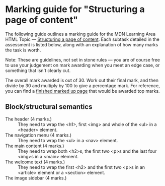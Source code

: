 # Marking guide for "Structuring a page of content"

The following guide outlines a marking guide for the MDN Learning Area HTML Topic — [Structuring a page of content](https://developer.mozilla.org/en-US/Learn/HTML/Introduction_to_HTML/Structuring_a_page_of_content). Each subtask detailed in the assessment is listed below, along with an explanation of how many marks the task is worth.

Note: These are guidelines, not set in stone rules — you are of course free to use your judgement on mark awarding when you meet an edge case, or something that isn't clearly cut.

The overall mark awarded is out of 30. Work out their final mark, and then divide by 30 and multiply by 100 to give a percentage mark. For reference, you can find a [finished marked up page](index.html) that would be awarded top marks.

## Block/structural semantics

<dl>
<dt>The header (4 marks.)</dt>
<dd>They need to wrap the &lt;h1&gt;, first &lt;img&gt; and whole of the &lt;ul&gt; in a &lt;header&gt; element.</dd>
<dt>The navigation menu (4 marks.)</dt>
<dd>They need to wrap the &lt;ul&gt; in a &lt;nav&gt; element.</dd>
<dt>The main content (4 marks.)</dt>
<dd>They need to wrap both &lt;h2&gt;s, the first two &lt;p&gt;s and the last four &lt;img&gt;s in a &lt;main&gt; element.</dd>
<dt>The welcome text (4 marks.)</dt>
<dd>They need to wrap the first &lt;h2&gt; and the first two &lt;p&gt;s in an &lt;article&gt; element or a &lt;section&gt; element.</dd>
<dt>The image sidebar (4 marks.)</dt>